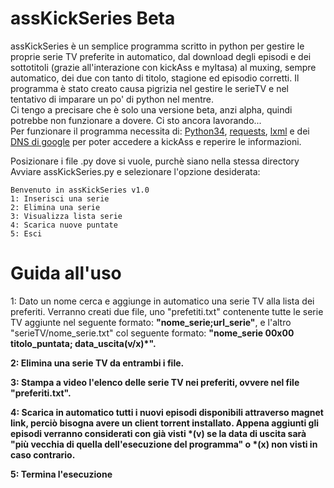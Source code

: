 # assKickSeries Beta

assKickSeries è un semplice programma scritto in python per gestire le proprie serie TV preferite in automatico, dal download degli episodi e dei sottotitoli (grazie all'interazione con kickAss e myItasa) al muxing, sempre automatico, dei due con tanto di titolo, stagione ed episodio corretti. Il programma è stato creato causa pigrizia nel gestire le serieTV e nel tentativo di imparare un po' di python nel mentre.<br>
Ci tengo a precisare che è solo una versione beta, anzi alpha, quindi potrebbe non funzionare a dovere. Ci sto ancora lavorando...<br>
Per funzionare il programma necessita di: <a href="http://www.python.it/download/">Python34</a>, <a href="https://pypi.python.org/pypi/requests">requests</a>, <a href="https://pypi.python.org/pypi/lxml/3.4.2">lxml</a> e dei <a href="http://aranzulla.tecnologia.virgilio.it/come-impostare-dns-19767.html">DNS di google</a> per poter accedere a kickAss e reperire le informazioni.

Posizionare i file .py dove si vuole, purchè siano nella stessa directory
Avviare assKickSeries.py e selezionare l'opzione desiderata:

    Benvenuto in assKickSeries v1.0
    1: Inserisci una serie
    2: Elimina una serie
    3: Visualizza lista serie
    4: Scarica nuove puntate
    5: Esci


# Guida all'uso
1: Dato un nome cerca e aggiunge in automatico una serie TV alla lista dei preferiti. Verranno creati due file, uno "prefetiti.txt" contenente tutte le serie TV aggiunte nel seguente formato: <b>"nome_serie;url_serie"</b>, e l'altro "serieTV/nome_serie.txt" col seguente formato: <b>"nome_serie 00x00 titolo_puntata; data_uscita(v/x)*".

2: Elimina una serie TV da entrambi i file.

3: Stampa a video l'elenco delle serie TV nei preferiti, ovvere nel file "preferiti.txt".

4: Scarica in automatico tutti i nuovi episodi disponibili attraverso magnet link, perciò bisogna avere un client torrent installato. Appena aggiunti gli episodi verranno considerati con già visti *(v) se la data di uscita sarà "più vecchia di quella dell'esecuzione del programma" o *(x) non visti in caso contrario.

5: Termina l'esecuzione
